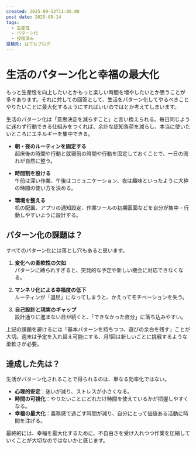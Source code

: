 ```yaml
---
created: 2025-09-12T11:06:00
post date: 2025-09-14
tags:
  - 生産性
  - パターン化
  - 投稿済み
投稿先: はてなブログ
---
```

# 生活のパターン化と幸福の最大化

もっと生産性を向上したいとかもっと楽しい時間を増やしたいとか思うことが多々あります。それに対しての回答として、生活をパターン化してやるべきことやりたいことに最大化するようにすればいいのではとか考えてしまいます。


生活のパターン化は「意思決定を減らすこと」と言い換えられる。毎日同じように迷わず行動できる仕組みをつくれば、余計な認知負荷を減らし、本当に使いたいところにエネルギーを集中できる。

- **朝・夜のルーティンを固定する**  
  起床後の時間や行動と就寝前の時間や行動を固定しておくことで、一日の流れが自然に整う。

- **時間割を設ける**  
  午前は深い作業、午後はコミュニケーション、夜は趣味といったように大枠の時間の使い方を決める。

- **環境を整える**  
  机の配置、アプリの通知設定、作業ツールの初期画面などを自分が集中・行動しやすいように設計する。



## パターン化の課題は？

すべてのパターン化には落とし穴もあると思います。

1. **変化への柔軟性の欠如**  
   パターンに縛られすぎると、突発的な予定や新しい機会に対応できなくなる。

2. **マンネリ化による幸福度の低下**  
   ルーティンが「退屈」になってしまうと、かえってモチベーションを失う。

3. **自己設計と現実のギャップ**  
   設計通りに進まない日が続くと、「できなかった自分」に落ち込みやすい。

上記の課題を避けるには「基本パターンを持ちつつ、遊びの余白を残す」ことが大切。週末は予定を入れ替え可能にする、月1回は新しいことに挑戦するような柔軟さが必要。



## 達成した先は？

生活がパターン化されることで得られるのは、単なる効率化ではない。  
- **心理的安定**：迷いが減り、ストレスが小さくなる。  
- **時間の可視化**：やりたいことにどれだけ時間を使えているかが把握しやすくなる。  
- **幸福の最大化**：義務感で過ごす時間が減り、自分にとって価値ある活動に時間を注げる。  

最終的には、幸福を最大化するために、不自由さを受け入れつつ作業を圧縮していくことが大切なのではないかと感じます。





